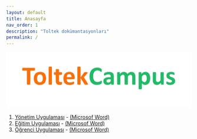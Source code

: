 ```yaml
---
layout: default
title: Anasayfa
nav_order: 1
description: "Toltek dokümantasyonları"
permalink: /
---
```


![ToltekCampus](docs/media/logo.png)

1. [Yönetim Uygulaması](docs/manage) - [(Microsof Word)](https://toltek.com.tr/docs/Toltek.Campus.Manage-v4.2.docx)
2. [Eğitim Uygulaması](docs/course) - [(Microsof Word)](https://toltek.com.tr/docs/Toltek.Campus.Course-v3.3.docx)
3. [Öğrenci Uygulaması](docs/student) - [(Microsof Word)](https://toltek.com.tr/docs/Toltek.Campus.Student-v1.0.docx)